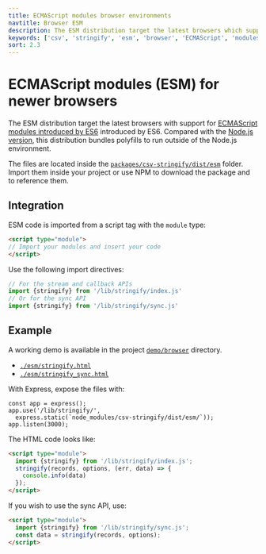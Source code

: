 ```yaml
---
title: ECMAScript modules browser environments
navtitle: Browser ESM
description: The ESM distribution target the latest browsers which support ECMAScript modules introduced by ES6.
keywords: ['csv', 'stringify', 'esm', 'browser', 'ECMAScript', 'modules']
sort: 2.3
---
```


# ECMAScript modules (ESM) for newer browsers

The ESM distribution target the latest browsers with support for [ECMAScript modules introduced by ES6](https://caniuse.com/es6-module) introduced by ES6. Compared with the [Node.js version](/csv/distributions/nodejs_esm/), this distribution bundles polyfills to run outside of the Node.js environment.

The files are located inside the [`packages/csv-stringify/dist/esm`](https://github.com/adaltas/node-csv/tree/master/packages/csv-stringify/dist/esm) folder. Import them inside your project or use NPM to download the package and to reference them.

## Integration

ESM code is imported from a script tag with the `module` type:

```html
<script type="module">
// Import your modules and insert your code
</script>
```

Use the following import directives:

```js
// For the stream and callback APIs
import {stringify} from '/lib/stringify/index.js'
// Or for the sync API
import {stringify} from '/lib/stringify/sync.js'
```

## Example

A working demo is available in the project [`demo/browser`](https://github.com/adaltas/node-csv/tree/master/demo/browser) directory.

* [`./esm/stringify.html`](https://github.com/adaltas/node-csv/tree/master/demo/browser/esm/stringify.html)
* [`./esm/stringify_sync.html`](https://github.com/adaltas/node-csv/tree/master/demo/browser/esm/stringify_sync.html)

With Express, expose the files with:

```
const app = express();
app.use('/lib/stringify/',
  express.static(`node_modules/csv-stringify/dist/esm/`));
app.listen(3000);
```

The HTML code looks like:

```html
<script type="module">
  import {stringify} from '/lib/stringify/index.js';
  stringify(records, options, (err, data) => {
    console.info(data)
  });
</script>
```

If you wish to use the sync API, use:

```html
<script type="module">
  import {stringify} from '/lib/stringify/sync.js';
  const data = stringify(records, options);
</script>
```
